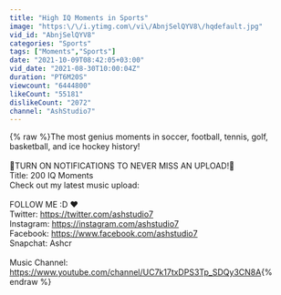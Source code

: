 ```yaml
---
title: "High IQ Moments in Sports"
image: "https:\/\/i.ytimg.com\/vi\/AbnjSelQYV8\/hqdefault.jpg"
vid_id: "AbnjSelQYV8"
categories: "Sports"
tags: ["Moments","Sports"]
date: "2021-10-09T08:42:05+03:00"
vid_date: "2021-08-30T10:00:04Z"
duration: "PT6M20S"
viewcount: "6444800"
likeCount: "55181"
dislikeCount: "2072"
channel: "AshStudio7"
---
```

{% raw %}The most genius moments in soccer, football, tennis, golf, basketball, and ice hockey history!<br /><br />🔔TURN ON NOTIFICATIONS TO NEVER MISS AN UPLOAD!🔔<br />Title: 200 IQ Moments<br />Check out my latest music upload:<br /><br />FOLLOW ME :D ❤️<br />Twitter: <a rel="nofollow" target="blank" href="https://twitter.com/ashstudio7">https://twitter.com/ashstudio7</a><br />Instagram: <a rel="nofollow" target="blank" href="https://instagram.com/ashstudio7">https://instagram.com/ashstudio7</a><br />Facebook: <a rel="nofollow" target="blank" href="https://www.facebook.com/ashstudio7">https://www.facebook.com/ashstudio7</a><br />Snapchat: Ashcr<br /><br />Music Channel: <a rel="nofollow" target="blank" href="https://www.youtube.com/channel/UC7k17txDPS3Tp_SDQy3CN8A">https://www.youtube.com/channel/UC7k17txDPS3Tp_SDQy3CN8A</a>{% endraw %}
